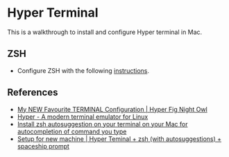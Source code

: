 # Hyper Terminal

This is a walkthrough to install and configure Hyper terminal in Mac.

## ZSH

* Configure ZSH with the following [instructions](../zsh).

## References

* [My NEW Favourite TERMINAL Configuration | Hyper Fig Night Owl](https://youtu.be/QsXbY33EX9w)
* [Hyper - A modern terminal emulator for Linux](https://youtu.be/u8_HwJjbKHA)
* [Install zsh autosuggestion on your terminal on your Mac for autocompletion of command you type](https://youtu.be/Gj5BuFwGK6o)
* [Setup for new machine | Hyper Teminal + zsh (with autosuggestions) + spaceship prompt](https://gist.github.com/xavianaxw/8e75ff37adc45bc9d3d62ada2e72ff3f)
